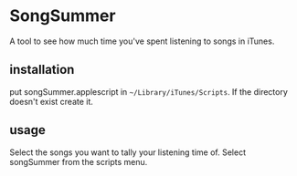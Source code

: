 SongSummer
==========

A tool to see how much time you've spent listening to songs in iTunes.

installation
------------

put songSummer.applescript in `~/Library/iTunes/Scripts`. If the directory doesn't exist create it.

usage
-----
Select the songs you want to tally your listening time of. Select songSummer from the scripts menu.
